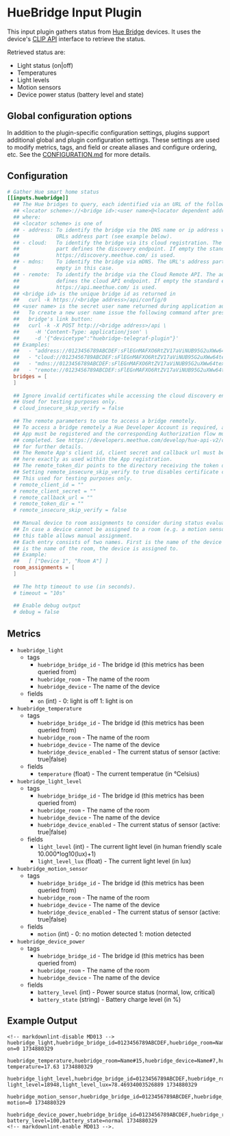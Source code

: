 # HueBridge Input Plugin

This input plugin gathers status from [Hue Bridge](https://www.philips-hue.com/)
devices. It uses the device's [CLIP API](https://developers.meethue.com/develop/hue-api-v2/)
interface to retrieve the status.

Retrieved status are:

- Light status (on|off)
- Temperatures
- Light levels
- Motion sensors
- Device power status (battery level and state)

## Global configuration options <!-- @/docs/includes/plugin_config.md -->

In addition to the plugin-specific configuration settings, plugins support
additional global and plugin configuration settings. These settings are used to
modify metrics, tags, and field or create aliases and configure ordering, etc.
See the [CONFIGURATION.md][CONFIGURATION.md] for more details.

[CONFIGURATION.md]: ../../../docs/CONFIGURATION.md#plugins

## Configuration

```toml @sample.conf
# Gather Hue smart home status
[[inputs.huebridge]]
  ## The Hue bridges to query, each identified via an URL of the following form:
  ## <locator scheme>://<bridge id>:<user name>@<locator dependent address>/
  ## where:
  ## <locator scheme> is one of
  ## - address: To identify the bridge via the DNS name or ip address within the
  ##            URLs address part (see example below).
  ## - cloud:   To identify the bridge via its cloud registration. The address
  ##            part defines the discovery endpoint. If empty the standard endpoint
  ##            https://discovery.meethue.com/ is used.
  ## - mdns:    To identify the bridge via mDNS. The URL's address part is always
  #             empty in this case.
  ## - remote:  To identify the bridge via the Cloud Remote API. The address part
  ##            defines the cloud API endpoint. If empty the standard endpoint
  ##            https://api.meethue.com/ is used.
  ## <bridge id> is the unique bridge id as returned in
  ##   curl -k https://<bridge address>/api/config/0
  ## <user name> is the secret user name returned during application authentication.
  ##   To create a new user name issue the following command after pressing the
  ##   bridge's link button:
  ##   curl -k -X POST http://<bridge address>/api \
  ##     -H 'Content-Type: application/json' \
  ##     -d '{"devicetype":"huebridge-telegraf-plugin"}'
  ## Examples:
  ##   - "address://0123456789ABCDEF:sFlEGnMAFXO6RtZV17aViNUB95G2uXWw64texDzD@mybridge/"
  ##   - "cloud://0123456789ABCDEF:sFlEGnMAFXO6RtZV17aViNUB95G2uXWw64texDzD@/"
  ##   - "mdns://0123456789ABCDEF:sFlEGnMAFXO6RtZV17aViNUB95G2uXWw64texDzD@/"
  ##   - "remote://0123456789ABCDEF:sFlEGnMAFXO6RtZV17aViNUB95G2uXWw64texDzD@/"
  bridges = [
  ]
  
  ## Ignore invalid certificates while accessing the cloud discovery endpoint.
  ## Used for testing purposes only.
  # cloud_insecure_skip_verify = false
  
  ## The remote parameters to use to access a bridge remotely.
  ## To access a bridge remotely a Hue Developer Account is required, a Remote
  ## App must be registered and the corresponding Authorization flow must be
  ## completed. See https://developers.meethue.com/develop/hue-api-v2/cloud2cloud-getting-started/
  ## for further details.
  ## The Remote App's client id, client secret and callback url must be entered
  ## here exactly as used within the App registration.
  ## The remote_token_dir points to the directory receiving the token data.
  ## Setting remote_insecure_skip_verify to true disables certificate checking.
  ## This used for testing purposes only.
  # remote_client_id = ""
  # remote_client_secret = ""
  # remote_callback_url = ""
  # remote_token_dir = ""
  # remote_insecure_skip_verify = false
  
  ## Manual device to room assignments to consider during status evaluation.
  ## In case a device cannot be assigned to a room (e.g. a motion sensor),
  ## this table allows manual assignment.
  ## Each entry consists of two names. First is the name of the device and 2nd
  ## is the name of the room, the device is assigned to.
  ## Example:
  ##   [ ["Device 1", "Room A"] ]
  room_assignments = [
  ]
  
  ## The http timeout to use (in seconds).
  # timeout = "10s"
  
  ## Enable debug output
  # debug = false
```

## Metrics

- `huebridge_light`
  - tags
    - `huebridge_bridge_id` - The bridge id (this metrics has been queried from)
    - `huebridge_room` - The name of the room
    - `huebridge_device` - The name of the device
  - fields
    - `on` (int) - 0: light is off 1: light is on
- `huebridge_temperature`
  - tags
    - `huebridge_bridge_id` - The bridge id (this metrics has been queried from)
    - `huebridge_room` - The name of the room
    - `huebridge_device` - The name of the device
    - `huebridge_device_enabled` - The current status of sensor (active: true|false)
  - fields
    - `temperature` (float) - The current temperatue (in °Celsius)
- `huebridge_light_level`
  - tags
    - `huebridge_bridge_id` - The bridge id (this metrics has been queried from)
    - `huebridge_room` - The name of the room
    - `huebridge_device` - The name of the device
    - `huebridge_device_enabled` - The current status of sensor (active: true|false)
  - fields
    - `light_level` (int) - The current light level (in human friendly scale 10.000*log10(lux)+1)
    - `light_level_lux` (float) - The current light level (in lux)
- `huebridge_motion_sensor`
  - tags
    - `huebridge_bridge_id` - The bridge id (this metrics has been queried from)
    - `huebridge_room` - The name of the room
    - `huebridge_device` - The name of the device
    - `huebridge_device_enabled` - The current status of sensor (active: true|false)
  - fields
    - `motion` (int) - 0: no motion detected 1: motion detected
- `huebridge_device_power`
  - tags
    - `huebridge_bridge_id` - The bridge id (this metrics has been queried from)
    - `huebridge_room` - The name of the room
    - `huebridge_device` - The name of the device
  - fields
    - `battery_level` (int) - Power source status (normal, low, critical)
    - `battery_state` (string) - Battery charge level (in %)

## Example Output

```text
<!-- markdownlint-disable MD013 -->
huebridge_light,huebridge_bridge_id=0123456789ABCDEF,huebridge_room=Name#15,huebridge_device=Name#3 on=0 1734880329

huebridge_temperature,huebridge_room=Name#15,huebridge_device=Name#7,huebridge_device_enabled=true,huebridge_bridge_id=0123456789ABCDEF temperature=17.63 1734880329

huebridge_light_level,huebridge_bridge_id=0123456789ABCDEF,huebridge_room=Name#15,huebridge_device=Name#7,huebridge_device_enabled=true light_level=18948,light_level_lux=78.46934003526889 1734880329

huebridge_motion_sensor,huebridge_bridge_id=0123456789ABCDEF,huebridge_room=Name#15,huebridge_device=Name#7,huebridge_device_enabled=true motion=0 1734880329

huebridge_device_power,huebridge_bridge_id=0123456789ABCDEF,huebridge_room=Name#15,huebridge_device=Name#7 battery_level=100,battery_state=normal 1734880329
<!-- markdownlint-enable MD013 -->.
```
